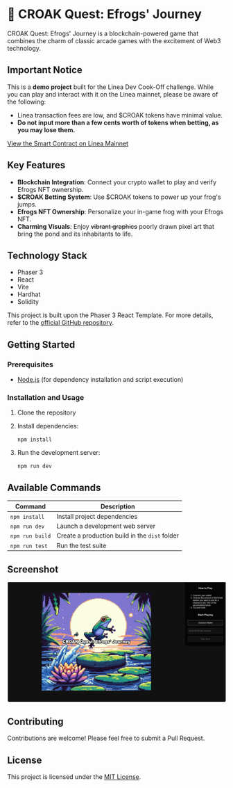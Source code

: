 # 🐸 CROAK Quest: Efrogs' Journey

CROAK Quest: Efrogs' Journey is a blockchain-powered game that combines the charm of classic arcade games with the excitement of Web3 technology.

## Important Notice

This is a **demo project** built for the Linea Dev Cook-Off challenge. While you can play and interact with it on the Linea mainnet, please be aware of the following:

- Linea transaction fees are low, and $CROAK tokens have minimal value.
- **Do not input more than a few cents worth of tokens when betting, as you may lose them.**

[View the Smart Contract on Linea Mainnet](https://lineascan.build/address/0xae685dbbf74a5684d25ee24d00ff33ac38b7b362)

## Key Features

- **Blockchain Integration**: Connect your crypto wallet to play and verify Efrogs NFT ownership.
- **$CROAK Betting System**: Use $CROAK tokens to power up your frog's jumps.
- **Efrogs NFT Ownership**: Personalize your in-game frog with your Efrogs NFT.
- **Charming Visuals**: Enjoy ~~vibrant graphics~~ poorly drawn pixel art that bring the pond and its inhabitants to life.

## Technology Stack

- Phaser 3
- React
- Vite
- Hardhat
- Solidity

This project is built upon the Phaser 3 React Template. For more details, refer to the [official GitHub repository](https://github.com/phaserjs/template-react).

## Getting Started

### Prerequisites

- [Node.js](https://nodejs.org) (for dependency installation and script execution)

### Installation and Usage

1. Clone the repository
2. Install dependencies:

    ```
    npm install
    ```

3. Run the development server:

    ```
    npm run dev
    ```

## Available Commands

| Command         | Description                                    |
| --------------- | ---------------------------------------------- |
| `npm install`   | Install project dependencies                   |
| `npm run dev`   | Launch a development web server                |
| `npm run build` | Create a production build in the `dist` folder |
| `npm run test`  | Run the test suite                             |

## Screenshot

![screenshot](screenshot.png)

## Contributing

Contributions are welcome! Please feel free to submit a Pull Request.

## License

This project is licensed under the [MIT License](LICENSE).
